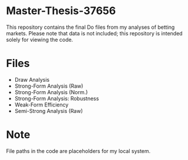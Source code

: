 # Master-Thesis-37656
This repository contains the final Do files from my analyses of betting markets. Please note that data is not included; this repository is intended solely for viewing the code.

# Files
- Draw Analysis
- Strong-Form Analysis (Raw)
- Strong-Form Analysis (Norm.)
- Strong-Form Analysis: Robustness
- Weak-Form Efficiency
- Semi-Strong Analysis (Raw)

# Note
File paths in the code are placeholders for my local system.

